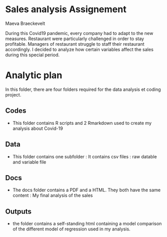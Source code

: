 # Sales analysis Assignement
Maeva Braeckevelt

During this Covid19 pandemic, every company had to adapt to the new measures. Restaurant were particularly challenged in order to stay profitable. Managers of restaurant struggle to staff their restaurant accordingly. I decided to analyze how certain variables affect the sales during this special period.

# Analytic plan #
In this folder, there are four folders required for the data analysis et coding project.

## Codes
* This folder contains R scripts and 2 Rmarkdown used to create my analysis about Covid-19

## Data
* This folder contains one subfolder : 
It contains csv files : raw datable and variable file

## Docs
* The docs folder contains a PDF and a HTML. They both have the same content : My final analysis of the sales

## Outputs
* the folder contains a self-standing html containing a model comparison of the different model of regression used in my analysis.
